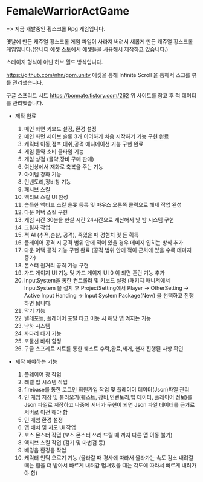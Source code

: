 # FemaleWarriorActGame
 => 지금 개발중인 횡스크롤 Rpg 게임입니다.

옛날에 만든 캐쥬얼 횡스크롤 게임 파일이 사라져 버려서 새롭게 만든 캐쥬얼 횡스크롤 게임입니다.(유니티 에셋 스토에서 에셋들을 사용해서 제작하고 있습니다.)

스테이지 형식이 아닌 허브 월드 방식입니다.

https://github.com/nhn/gpm.unity 에셋을 통해 Infinite Scroll 을 통해서 스크롤 뷰를 관리했습니다.

구글 스프리트 시트 https://bonnate.tistory.com/262 위 사이트를 참고 후 적 데이터를 관리했습니다.

- 제작 완료
  1. 메인 화면 키보드 설정, 환경 설정
  2. 메인 화면 세이브 슬롯 3개 이어하기 처음 시작하기 기능 구현 완료
  3. 캐릭터 이동,점프,대쉬,공격 애니메이션 기능 구현 완료
  4. 게임 물약 소비 쿨타임 기능
  5. 게임 상점 (물약,장비 구매 판매)
  6. 여신상에서 재화로 축복을 주는 기능
  7. 아이템 강화 기능
  8. 인벤토리,장비창 기능
  9. 패시브 스킬
  10. 액티브 스킬 UI 완성
  11. 습득한 액티브 스킬 슬롯 등록 및 마우스 오른쪽 클릭으로 해제 작업 완성
  12. 다운 어택 스킬 구현
  13. 게임 시간 30분을 현실 시간 24시간으로 계산해서 낮 밤 시스템 구현
  14. 그림자 작업
  15. 적 AI (추적,순찰, 공격), 죽었을 때 경험치 및 돈 획득
  16. 플레이어 공격 시 공격 범위 안에 적이 있을 경우 데미지 입히는 방식 추가
  17. 다운 어택 공격 기능 구현 완료 (공격 범위 안에 적이 근처에 있을 수록 데미지 증가)
  18. 몬스터 원거리 공격 기능 구현
  19. 가드 게이지 UI 기능 및 가드 게이지 UI 0 이 되면 혼란 기능 추가
  20. InputSystem을 통한 컨트롤러 및 키보드 설정 (패키지 매니저에서 InputSystem 을 설치 후 ProjectSetting에서 Player -> OtherSetting -> Active Input Handing -> Input System Package(New) 을 선택하고 진행하면 됩니다.
  21. 막기 기능
  22. 텔레포트, 플레이어 포탈 타고 이동 시 해당 맵 켜지는 기능
  23. 낙하 시스템
  24. 사다리 타기 기능
  25. 포물선 바위 함정
  26. 구글 스프레트 시트를 통한 퀘스트 수락,완료,제거, 현재 진행된 사항 확인
 
- 제작 해야하는 기능
  1. 플레이어 창 작업
  2. 레벨 업 시스템 작업
  3. firebase를 통한 로그인 회원가입 작업 및 플레이어 데이터(Json)파일 관리
  4. 인 게임 저장 및 불러오기(퀘스트, 장비,인벤토리,맵 데이터, 플레이어 정보)를 Json 파일로 저장하고 나중에 서버가 구현이 되면 Json 파일 데이터를 근거로 서버로 이전 해야 함
  5. 인 게임 환경 설정
  6. 맵 배치 및 지도 Ui 작업
  7. 보스 몬스터 작업 (보스 몬스터 쓰러 뜨릴 때 까지 다른 맵 이동 불가)
  8. 액티브 스킬 작업 (검기 및 마법검 등)
  9. 배경음 환경음 작업
  10. 캐릭터 언덕 오르기 기능 (올라갈 때 경사에 따라서 올라가는 속도 감소 내려갈 때는 힘을 더 받아서 빠르게 내려감 멈쳐있을 때는 각도에 따라서 빠르게 내려가야 함)
